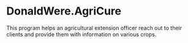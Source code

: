 # DonaldWere.AgriCure
This program helps an agricultural extension officer reach out to their clients and provide them with information on various crops.
